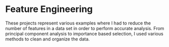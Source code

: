 # Feature Engineering

These projects represent various examples where I had to reduce the number of features in a data set in order to perform accurate analysis. From principal component analysis to importance based selection, I used various methods to clean and organize the data.
